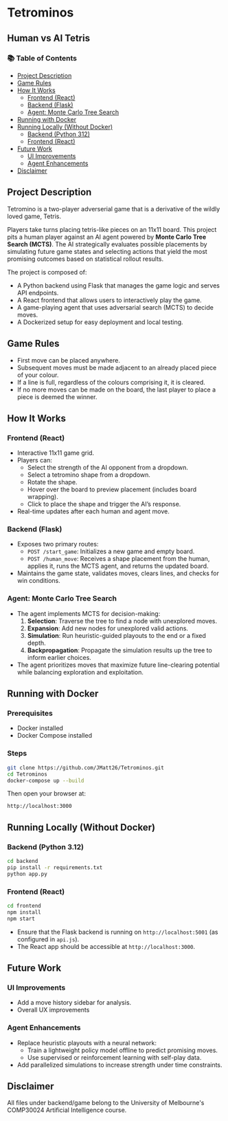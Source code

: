 # Tetrominos
## Human vs AI Tetris

### 📚 Table of Contents
- [Project Description](#project-description)
- [Game Rules](#game-rules)
- [How It Works](#how-it-works)
  - [Frontend (React)](#frontend-react)
  - [Backend (Flask)](#backend-flask)
  - [Agent: Monte Carlo Tree Search](#agent-monte-carlo-tree-search)
- [Running with Docker](#running-with-docker)
- [Running Locally (Without Docker)](#running-locally-without-docker)
  - [Backend (Python 312)](#backend-python-312)
  - [Frontend (React)](#frontend-react-1)
- [Future Work](#future-work)
  - [UI Improvements](#ui-improvements)
  - [Agent Enhancements](#agent-enhancements)
- [Disclaimer](#disclaimer)

## Project Description

Tetromino is a two-player adverserial game that is a derivative of the wildly loved game, Tetris. 

Players take turns placing tetris-like pieces on an 11x11 board. This project pits a human player against an AI agent powered by **Monte Carlo Tree Search (MCTS)**. The AI strategically evaluates possible placements by simulating future game states and selecting actions that yield the most promising outcomes based on statistical rollout results.

The project is composed of:
- A Python backend using Flask that manages the game logic and serves API endpoints.
- A React frontend that allows users to interactively play the game.
- A game-playing agent that uses adversarial search (MCTS) to decide moves.
- A Dockerized setup for easy deployment and local testing.

## Game Rules
- First move can be placed anywhere.
- Subsequent moves must be made adjacent to an already placed piece of your colour.
- If a line is full, regardless of the colours comprising it, it is cleared.
- If no more moves can be made on the board, the last player to place a piece is deemed the winner.

## How It Works

### Frontend (React)

- Interactive 11x11 game grid.
- Players can:
  - Select the strength of the AI opponent from a dropdown.
  - Select a tetromino shape from a dropdown.
  - Rotate the shape.
  - Hover over the board to preview placement (includes board wrapping).
  - Click to place the shape and trigger the AI’s response.
- Real-time updates after each human and agent move.

### Backend (Flask)

- Exposes two primary routes:
  - `POST /start_game`: Initializes a new game and empty board.
  - `POST /human_move`: Receives a shape placement from the human, applies it, runs the MCTS agent, and returns the updated board.
- Maintains the game state, validates moves, clears lines, and checks for win conditions.

### Agent: Monte Carlo Tree Search

- The agent implements MCTS for decision-making:
  1. **Selection**: Traverse the tree to find a node with unexplored moves.
  2. **Expansion**: Add new nodes for unexplored valid actions.
  3. **Simulation**: Run heuristic-guided playouts to the end or a fixed depth.
  4. **Backpropagation**: Propagate the simulation results up the tree to inform earlier choices.
- The agent prioritizes moves that maximize future line-clearing potential while balancing exploration and exploitation.

## Running with Docker

### Prerequisites

- Docker installed
- Docker Compose installed

### Steps

```bash
git clone https://github.com/JMatt26/Tetrominos.git
cd Tetrominos
docker-compose up --build
```

Then open your browser at:
```
http://localhost:3000
```

## Running Locally (Without Docker)

### Backend (Python 3.12)

```bash
cd backend
pip install -r requirements.txt
python app.py
```

### Frontend (React)

```bash
cd frontend
npm install
npm start
```

- Ensure that the Flask backend is running on `http://localhost:5001` (as configured in `api.js`).
- The React app should be accessible at `http://localhost:3000`.

## Future Work

### UI Improvements

- Add a move history sidebar for analysis.
- Overall UX improvements

### Agent Enhancements

- Replace heuristic playouts with a neural network:
  - Train a lightweight policy model offline to predict promising moves.
  - Use supervised or reinforcement learning with self-play data.
- Add parallelized simulations to increase strength under time constraints.

## Disclaimer

All files under backend/game belong to the University of Melbourne's COMP30024 Artificial Intelligence course.
